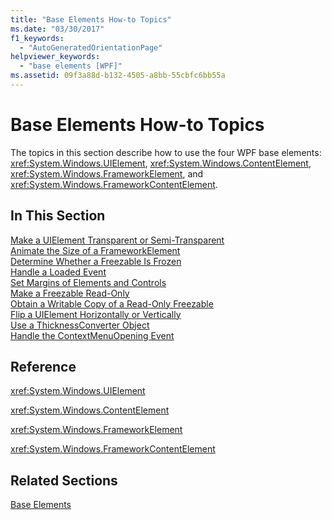 ```yaml
---
title: "Base Elements How-to Topics"
ms.date: "03/30/2017"
f1_keywords: 
  - "AutoGeneratedOrientationPage"
helpviewer_keywords: 
  - "base elements [WPF]"
ms.assetid: 09f3a88d-b132-4505-a8bb-55cbfc6bb55a
---
```

# Base Elements How-to Topics
The topics in this section describe how to use the four WPF base elements: <xref:System.Windows.UIElement>, <xref:System.Windows.ContentElement>, <xref:System.Windows.FrameworkElement>, and <xref:System.Windows.FrameworkContentElement>.  
  
## In This Section  
 [Make a UIElement Transparent or Semi-Transparent](how-to-make-a-uielement-transparent-or-semi-transparent.md)  
 [Animate the Size of a FrameworkElement](how-to-animate-the-size-of-a-frameworkelement.md)  
 [Determine Whether a Freezable Is Frozen](how-to-determine-whether-a-freezable-is-frozen.md)  
 [Handle a Loaded Event](how-to-handle-a-loaded-event.md)  
 [Set Margins of Elements and Controls](how-to-set-margins-of-elements-and-controls.md)  
 [Make a Freezable Read-Only](how-to-make-a-freezable-read-only.md)  
 [Obtain a Writable Copy of a Read-Only Freezable](how-to-obtain-a-writable-copy-of-a-read-only-freezable.md)  
 [Flip a UIElement Horizontally or Vertically](how-to-flip-a-uielement-horizontally-or-vertically.md)  
 [Use a ThicknessConverter Object](how-to-use-a-thicknessconverter-object.md)  
 [Handle the ContextMenuOpening Event](how-to-handle-the-contextmenuopening-event.md)  
  
## Reference  
 <xref:System.Windows.UIElement>  
  
 <xref:System.Windows.ContentElement>  
  
 <xref:System.Windows.FrameworkElement>  
  
 <xref:System.Windows.FrameworkContentElement>  
  
## Related Sections  
 [Base Elements](base-elements.md)
